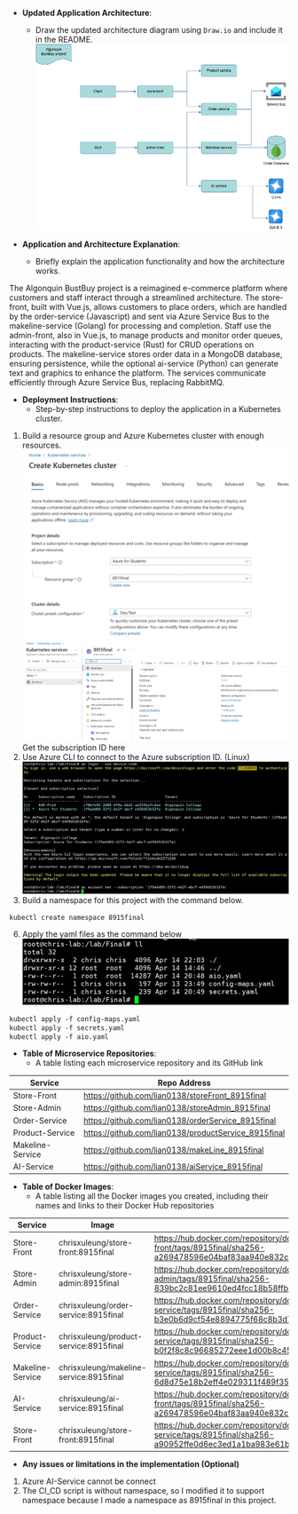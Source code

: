 -   **Updated Application Architecture**:
    -   Draw the updated architecture diagram using  `Draw.io`  and include it in the README.
![enter image description here](https://raw.githubusercontent.com/lian0138/8915_Final/refs/heads/main/img/diagram.png)

-   **Application and Architecture Explanation**:
    -   Briefly explain the application functionality and how the architecture works.

The Algonquin BustBuy project is a reimagined e-commerce platform where customers and staff interact through a streamlined architecture. The store-front, built with Vue.js, allows customers to place orders, which are handled by the order-service (Javascript) and sent via Azure Service Bus to the makeline-service (Golang) for processing and completion. Staff use the admin-front, also in Vue.js, to manage products and monitor order queues, interacting with the product-service (Rust) for CRUD operations on products. The makeline-service stores order data in a MongoDB database, ensuring persistence, while the optional ai-service (Python) can generate text and graphics to enhance the platform. The services communicate efficiently through Azure Service Bus, replacing RabbitMQ.

-   **Deployment Instructions**:
    -   Step-by-step instructions to deploy the application in a Kubernetes cluster.
 1. Build a resource group and Azure Kubernetes cluster with enough resources.
 ![enter image description here](https://github.com/lian0138/8915_Final/blob/main/img/Report_001.png?raw=true)
 ![enter image description here](https://github.com/lian0138/8915_Final/blob/main/img/Report_002.png?raw=true)
Get the subscription ID here
 2. Use Azure CLI to connect to the Azure subscription ID. (Linux)
![enter image description here](https://github.com/lian0138/8915_Final/blob/main/img/Report_004.png?raw=true)
 4. Build a namespace for this project with the command below.
```
kubectl create namespace 8915final
```
 6. Apply the yaml files as the command below
 ![enter image description here](https://github.com/lian0138/8915_Final/blob/main/img/Report_005.png?raw=true)
```
kubectl apply -f config-maps.yaml
kubectl apply -f secrets.yaml
kubectl apply -f aio.yaml
```

-   **Table of Microservice Repositories**:
    -   A table listing each microservice repository and its GitHub link
        

| Service | Repo Address |
| -------- | -------- |
| Store-Front     | https://github.com/lian0138/storeFront_8915final     |
| Store-Admin   | https://github.com/lian0138/storeAdmin_8915final     |
| Order-Service | https://github.com/lian0138/orderService_8915final    |
| Product-Service |  https://github.com/lian0138/productService_8915final     |
| Makeline-Service  |  https://github.com/lian0138/makeLine_8915final    |
| AI-Service   | https://github.com/lian0138/aiService_8915final |

          

-   **Table of Docker Images**:
    -   A table listing all the Docker images you created, including their names and links to their Docker Hub repositories
        
				

| Service | Image | Address |
| -------- | ------- | -------- |
| Store-Front     | chrisxuleung/store-front:8915final     | https://hub.docker.com/repository/docker/chrisxuleung/store-front/tags/8915final/sha256-a269478596e04baf83aa940e832c52040f85abab899ff2128f84dd3a429814f9    |
| Store-Admin   | chrisxuleung/store-admin:8915final   | https://hub.docker.com/repository/docker/chrisxuleung/store-admin/tags/8915final/sha256-839bc2c81ee9610ed4fcc18b58ffbc85baf03a2f1ca733f85a89f3200be6c85c    |
| Order-Service | chrisxuleung/order-service:8915final   | https://hub.docker.com/repository/docker/chrisxuleung/order-service/tags/8915final/sha256-b3e0b6d9cf54e8894775f68c8b3d7b4aa53a0f98e4e7e8d6b50c10b5dbfa8f59     |
| Product-Service  | chrisxuleung/product-service:8915final     | https://hub.docker.com/repository/docker/chrisxuleung/product-service/tags/8915final/sha256-b0f2f8c8c96685272eee1d00b8c45aa032982b95b438ef7c7af642706203c390    |
| Makeline-Service | chrisxuleung/makeline-service:8915final  | https://hub.docker.com/repository/docker/chrisxuleung/makeline-service/tags/8915final/sha256-6d8d75e18b2eff4e029311f489f3558fbea337bb58d1f4c89635fcc7f0f6fe00    |
| AI-Service | chrisxuleung/ai-service:8915final | https://hub.docker.com/repository/docker/chrisxuleung/store-front/tags/8915final/sha256-a269478596e04baf83aa940e832c52040f85abab899ff2128f84dd3a429814f9    |
| Store-Front     | chrisxuleung/store-front:8915final     | https://hub.docker.com/repository/docker/chrisxuleung/ai-service/tags/8915final/sha256-a90952ffe0d6ec3ed1a1ba983e61be8c7d64d2a594a528a212508bc5679e66de   |

          
        
-   **Any issues or limitations in the implementation (Optional)**
1. Azure AI-Service cannot be connect  
2. The CI_CD script is without namespace, so I modified it to support namespace because I made a namespace as 8915final in this project.